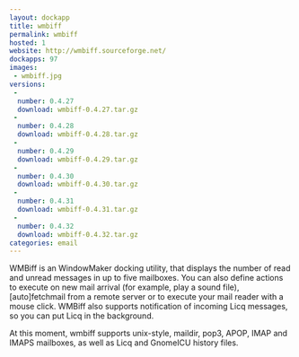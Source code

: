 ```yaml
---
layout: dockapp
title: wmbiff
permalink: wmbiff
hosted: 1
website: http://wmbiff.sourceforge.net/
dockapps: 97
images:
 - wmbiff.jpg
versions:
 -
  number: 0.4.27
  download: wmbiff-0.4.27.tar.gz
 -
  number: 0.4.28
  download: wmbiff-0.4.28.tar.gz
 -
  number: 0.4.29
  download: wmbiff-0.4.29.tar.gz
 -
  number: 0.4.30
  download: wmbiff-0.4.30.tar.gz
 -
  number: 0.4.31
  download: wmbiff-0.4.31.tar.gz
 -
  number: 0.4.32
  download: wmbiff-0.4.32.tar.gz
categories: email
---
```

WMBiff is an WindowMaker docking utility, that displays the number of read
and unread messages in up to five mailboxes.
You can also define actions to execute on new mail arrival (for example,
play a sound file), [auto]fetchmail from a remote server or to execute your
mail reader with a mouse click. WMBiff also supports notification of
incoming Licq messages, so you can put Licq in the background.

At this moment, wmbiff supports unix-style, maildir, pop3, APOP, IMAP
and IMAPS mailboxes, as well as Licq and GnomeICU history files.
